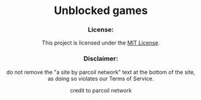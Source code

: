 <div align=center> 

<h1 align=center> Unblocked games</h1>

### License:

This project is licensed under the [MIT License](LICENSE).

### Disclaimer:

do not remove the "a site by parcoil network" text at the bottom of the site, as doing so violates our Terms of Service.

credit to parcoil network
